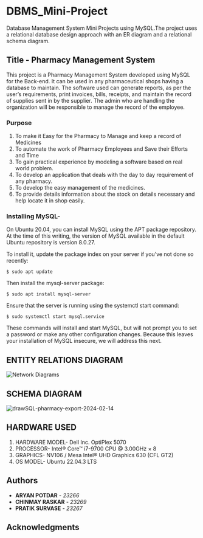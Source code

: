 # DBMS_Mini-Project
Database Management System Mini Projects using MySQL.The project uses a relational database design approach with an ER diagram and a relational schema diagram.

## Title - Pharmacy Management System

This project is a Pharmacy Management System developed using MySQL for the Back-end. It can be used in any pharmaceutical shops having a database to maintain. The software used can generate reports, as per the user’s requirements, print invoices, bills, receipts, and maintain the record of supplies sent in by the supplier. The admin who are handling the organization will be responsible to manage the record of the employee.

### Purpose
1. To make it Easy for the Pharmacy to Manage and keep a record of Medicines
2. To automate the work of Pharmacy Employees and Save their Efforts and Time
3. To gain practical experience by modeling a software based on real world problem.
4. To develop an application that deals with the day to day requirement of any pharmacy.
5. To develop the easy management of the medicines.
6. To provide details information about the stock on details necessary and help locate it in shop easily.


### Installing MySQL-
On Ubuntu 20.04, you can install MySQL using the APT package repository. At the time of this writing, the version of MySQL available in the default Ubuntu repository is version 8.0.27.

To install it, update the package index on your server if you’ve not done so recently:
```
$ sudo apt update
```
Then install the mysql-server package:
```
$ sudo apt install mysql-server
```
Ensure that the server is running using the systemctl start command:
```
$ sudo systemctl start mysql.service
```
These commands will install and start MySQL, but will not prompt you to set a password or make any other configuration changes. Because this leaves your installation of MySQL insecure, we will address this next.

## ENTITY RELATIONS DIAGRAM
![Network Diagrams](https://github.com/Potdar09/DBMS_Mini-Project/assets/149302716/2858f43b-0c69-4d72-b163-6a8cb8181fb9)


## SCHEMA DIAGRAM
![drawSQL-pharmacy-export-2024-02-14](https://github.com/Potdar09/DBMS_Mini-Project/assets/149302716/329395ad-638c-40c0-8feb-629aa9022ab9)


## HARDWARE USED

1. HARDWARE MODEL- Dell Inc. OptiPlex 5070
2. PROCESSOR- Intel® Core™ i7-9700 CPU @ 3.00GHz × 8
3. GRAPHICS- NV106 / Mesa Intel® UHD Graphics 630 (CFL GT2)
4. OS MODEL- Ubuntu 22.04.3 LTS


## Authors

* **ARYAN POTDAR** - *23266*
* **CHINMAY RASKAR** - *23269*
* **PRATIK SURVASE** - *23267*


## Acknowledgments

